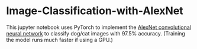 # Image-Classification-with-AlexNet

This jupyter notebook uses PyTorch to implement the [AlexNet convolutional neural network](https://en.wikipedia.org/wiki/AlexNet) to classify dog/cat images with 97.5% accuracy. (Training the model runs much faster if using a GPU.)